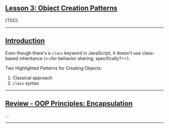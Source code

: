 ## [Lesson 3: Object Creation Patterns](https://launchschool.com/lessons/e3c64e3f/assignments)

[TOC]

---

## [Introduction](https://launchschool.com/lessons/e3c64e3f/assignments/05fce045)

Even though there's a `class` keyword in JavaScript, it doesn't use class-based inheritance (==for behavior sharing, specifically?==).

Two Highlighted Patterns for Creating Objects:

1. Classical approach
2. `class` syntax

---

## [Review - OOP Principles: Encapsulation](https://launchschool.com/lessons/e3c64e3f/assignments/4c121029)

...

---
